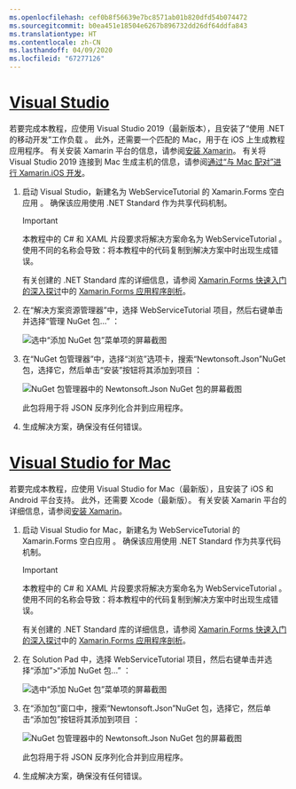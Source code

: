```yaml
---
ms.openlocfilehash: cef0b8f56639e7bc8571ab01b820dfd54b074472
ms.sourcegitcommit: b0ea451e18504e6267b896732dd26df64ddfa843
ms.translationtype: HT
ms.contentlocale: zh-CN
ms.lasthandoff: 04/09/2020
ms.locfileid: "67277126"
---
```

# <a name="visual-studio"></a>[Visual Studio](#tab/vswin)

若要完成本教程，应使用 Visual Studio 2019（最新版本），且安装了“使用 .NET 的移动开发”工作负载  。 此外，还需要一个匹配的 Mac，用于在 iOS 上生成教程应用程序。 有关安装 Xamarin 平台的信息，请参阅[安装 Xamarin](~/get-started/installation/index.md)。 有关将 Visual Studio 2019 连接到 Mac 生成主机的信息，请参阅[通过“与 Mac 配对”进行 Xamarin.iOS 开发](~/ios/get-started/installation/windows/connecting-to-mac/index.md)。

1. 启动 Visual Studio，新建名为 WebServiceTutorial 的 Xamarin.Forms 空白应用  。 确保该应用使用 .NET Standard 作为共享代码机制。

    > [!IMPORTANT]
    > 本教程中的 C# 和 XAML 片段要求将解决方案命名为 WebServiceTutorial  。 使用不同的名称会导致：将本教程中的代码复制到解决方案中时出现生成错误。

    有关创建的 .NET Standard 库的详细信息，请参阅 [Xamarin.Forms 快速入门的深入探讨](~/get-started/first-app/index.md)中的 [Xamarin.Forms 应用程序剖析](~/get-started/first-app/index.md)。

1. 在“解决方案资源管理器”中，选择 WebServiceTutorial 项目，然后右键单击并选择“管理 NuGet 包…”    ：

    ![选中“添加 NuGet 包”菜单项的屏幕截图](../images/vs/add-nuget-packages.png "“添加 NuGet 包”菜单项")

1. 在“NuGet 包管理器”中，选择“浏览”选项卡，搜索“Newtonsoft.Json”NuGet 包，选择它，然后单击“安装”按钮将其添加到项目     ：

    ![NuGet 包管理器中的 Newtonsoft.Json NuGet 包的屏幕截图](../images/vs/add-package.png "Newtonsoft.Json NuGet 包")

    此包将用于将 JSON 反序列化合并到应用程序。

1. 生成解决方案，确保没有任何错误。

# <a name="visual-studio-for-mac"></a>[Visual Studio for Mac](#tab/vsmac)

若要完成本教程，应使用 Visual Studio for Mac（最新版），且安装了 iOS 和 Android 平台支持。 此外，还需要 Xcode（最新版）。 有关安装 Xamarin 平台的详细信息，请参阅[安装 Xamarin](~/get-started/installation/index.md)。

1. 启动 Visual Studio for Mac，新建名为 WebServiceTutorial 的 Xamarin.Forms 空白应用  。 确保该应用使用 .NET Standard 作为共享代码机制。

    > [!IMPORTANT]
    > 本教程中的 C# 和 XAML 片段要求将解决方案命名为 WebServiceTutorial  。 使用不同的名称会导致：将本教程中的代码复制到解决方案中时出现生成错误。

    有关创建的 .NET Standard 库的详细信息，请参阅 [Xamarin.Forms 快速入门的深入探讨](~/get-started/first-app/index.md)中的 [Xamarin.Forms 应用程序剖析](~/get-started/first-app/index.md)。

1. 在 Solution Pad 中，选择 WebServiceTutorial 项目，然后右键单击并选择“添加”>“添加 NuGet 包…”    ：

    ![选中“添加 NuGet 包”菜单项的屏幕截图](../images/vsmac/add-nuget-packages.png "“添加 NuGet 包”菜单项")

1. 在“添加包”窗口中，搜索“Newtonsoft.Json”NuGet 包，选择它，然后单击“添加包”按钮将其添加到项目    ：

    ![NuGet 包管理器中的 Newtonsoft.Json NuGet 包的屏幕截图](../images/vsmac/add-package.png "Newtonsoft.Json NuGet 包")

    此包将用于将 JSON 反序列化合并到应用程序。

1. 生成解决方案，确保没有任何错误。
